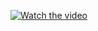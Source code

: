 [![Watch the video](https://img.youtube.com/vi/1HwHvi8Q3sg/maxresdefault.jpg)](https://www.youtube.com/watch?v=1HwHvi8Q3sg)
